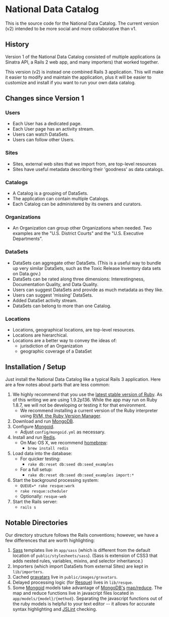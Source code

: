 # National Data Catalog

This is the source code for the National Data Catalog. The current version (v2) intended to be more social and more collaborative than v1.

## History

Version 1 of the National Data Catalog consisted of multiple applications (a Sinatra API, a Rails 2 web app, and many importers) that worked together.

This version (v2) is instead one combined Rails 3 application. This will make it easier to modify and maintain the application, plus it will be easier to customize and install if you want to run your own data catalog.

## Changes since Version 1

### Users

* Each User has a dedicated page.
* Each User page has an activity stream.
* Users can watch DataSets.
* Users can follow other Users.

### Sites

* Sites, external web sites that we import from, are top-level resources
* Sites have useful metadata describing their 'goodness' as data catalogs.

### Catalogs

* A Catalog is a grouping of DataSets.
* The application can contain multiple Catalogs.
* Each Catalog can be administered by its owners and curators.

### Organizations

* An Organization can group other Organizations when needed. Two examples are the "U.S. District Courts" and the "U.S. Executive Departments".

### DataSets

* DataSets can aggregate other DataSets. (This is a useful way to bundle up very similar DataSets, such as the Toxic Release Inventory data sets on Data.gov.)
* DataSets can be rated along three dimensions: Interestingness, Documentation Quality, and Data Quality.
* Users can suggest DataSets and provide as much metadata as they like.
* Users can suggest 'missing' DataSets.
* Added DataSet activity stream.
* DataSets can belong to more than one Catalog.

### Locations

* Locations, geographical locations, are top-level resources.
* Locations are hierarchical.
* Locations are a better way to convey the ideas of:
    * jurisdiction of an Organization
    * geographic coverage of a DataSet

## Installation / Setup

Just install the National Data Catalog like a typical Rails 3 application. Here are a few notes about parts that are less common:

1. We highly recommend that you use the [latest stable version of Ruby](http://www.ruby-lang.org/en/downloads/). As of this writing we are using 1.9.2p136. While the app may run on Ruby 1.8.7, we will not be developing or testing it for that environment.
    * We recommend installing a current version of the Ruby interpreter using [RVM, the Ruby Version Manager](http://rvm.beginrescueend.com/).
2. Download and run [MongoDB](http://mongodb.org).
3. Configure [Mongoid](http://mongoid.org).
    * Adjust `config/mongoid.yml` as necessary.
4. Install and run [Redis](http://code.google.com/p/redis/).
    * On Mac OS X, we recommend [homebrew](http://http://mxcl.github.com/homebrew/):
        * `brew install redis`
5. Load data into the database:
    * For quicker testing:
        * `rake db:reset db:seed db:seed_examples`
    * For a full setup:
        * `rake db:reset db:seed db:seed_examples import:*`
6. Start the background processing system:
    * `QUEUE=* rake resque:work`
    * `rake resque:scheduler`
    * Optionally: `resque-web`
7. Start the Rails server:
    * `rails s`

## Notable Directories

Our directory structure follows the Rails conventions; however, we have a few differences that are worth highlighting:

1. [Sass](http://sass-lang.com) templates live in `app/sass` (which is different from the default location of `public/stylesheets/sass`). (Sass is extension of CSS3 that adds nested rules, variables, mixins, and selector inheritance.)
2. Importers (which import DataSets from external Sites) are kept in `lib/importers`.
3. Cached [gravatars](http://gravatar.com) live in `public/images/gravatars`.
4. Delayed processing logic (for [Resque](http://github.com/defunkt/resque)) lives in `lib/resque`.
5. Some [Mongoid](http://mongoid.org) models take advantage of [MongoDB's](http://mongodb.org) [map/reduce](http://www.mongodb.org/display/DOCS/MapReduce). The map and reduce functions live in javascript files located in `app/models/{model}/{method}`. Separating the javascript functions out of the ruby models is helpful to your text editor -- it allows for accurate syntax highlighting and [JSLint](http://www.jslint.com/) checking.
